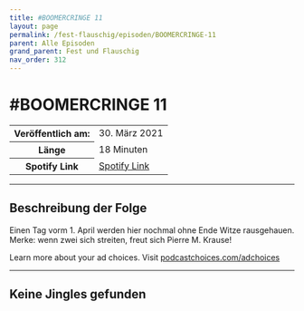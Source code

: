 ```yaml
---
title: #BOOMERCRINGE 11
layout: page
permalink: /fest-flauschig/episoden/BOOMERCRINGE-11
parent: Alle Episoden
grand_parent: Fest und Flauschig
nav_order: 312
---
```


# #BOOMERCRINGE 11
<table class="resp-table dcf-table dcf-table-responsive dcf-table-bordered dcf-table-striped dcf-w-100%">
                    <tbody>
                        <tr>
                            <th scope="row">Veröffentlich am:</th>
                            <td data-label="Veröffentlich am:">30. März 2021</td>
                        </tr>
                        <tr>
                            <th scope="row">Länge </th>
                            <td data-label="Länge ">18 Minuten</td>
                        </tr><tr>
                                <th scope="row">Spotify Link</th>
                                <td data-label="Spotify Link"><a href="https://open.spotify.com/episode/7GAsXIXiROld7KNzOizgd9">Spotify Link</a></td>
                            </tr></tbody>
                </table>

***

## Beschreibung der Folge

<div>
<p>Einen Tag vorm 1. April werden hier nochmal ohne Ende Witze rausgehauen. Merke: wenn zwei sich streiten, freut sich Pierre M. Krause!</p><p> </p><p>Learn more about your ad choices. Visit <a href="https://podcastchoices.com/adchoices">podcastchoices.com/adchoices</a></p>  
</div>

***

## Keine Jingles gefunden
